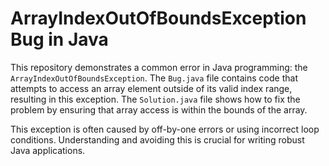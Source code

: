 # ArrayIndexOutOfBoundsException Bug in Java

This repository demonstrates a common error in Java programming: the `ArrayIndexOutOfBoundsException`. The `Bug.java` file contains code that attempts to access an array element outside of its valid index range, resulting in this exception.  The `Solution.java` file shows how to fix the problem by ensuring that array access is within the bounds of the array.

This exception is often caused by off-by-one errors or using incorrect loop conditions.  Understanding and avoiding this is crucial for writing robust Java applications.